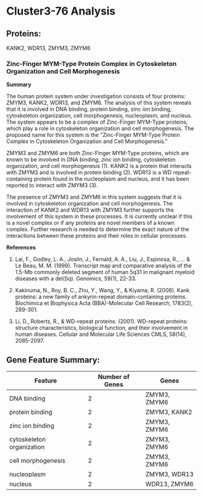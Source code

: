 # Cluster3-76 Analysis

## Proteins: 

KANK2, WDR13, ZMYM3, ZMYM6

### Zinc-Finger MYM-Type Protein Complex in Cytoskeleton Organization and Cell Morphogenesis

**Summary**

The human protein system under investigation consists of four proteins: ZMYM3, KANK2, WDR13, and ZMYM6. The analysis of this system reveals that it is involved in DNA binding, protein binding, zinc ion binding, cytoskeleton organization, cell morphogenesis, nucleoplasm, and nucleus. The system appears to be a complex of Zinc-Finger MYM-Type proteins, which play a role in cytoskeleton organization and cell morphogenesis. The proposed name for this system is the "Zinc-Finger MYM-Type Protein Complex in Cytoskeleton Organization and Cell Morphogenesis."

ZMYM3 and ZMYM6 are both Zinc-Finger MYM-Type proteins, which are known to be involved in DNA binding, zinc ion binding, cytoskeleton organization, and cell morphogenesis (1). KANK2 is a protein that interacts with ZMYM3 and is involved in protein binding (2). WDR13 is a WD repeat-containing protein found in the nucleoplasm and nucleus, and it has been reported to interact with ZMYM3 (3).

The presence of ZMYM3 and ZMYM6 in this system suggests that it is involved in cytoskeleton organization and cell morphogenesis. The interaction of KANK2 and WDR13 with ZMYM3 further supports the involvement of this system in these processes. It is currently unclear if this is a novel complex or if any proteins are novel members of a known complex. Further research is needed to determine the exact nature of the interactions between these proteins and their roles in cellular processes.

**References**

1. Lai, F., Godley, L. A., Joslin, J., Fernald, A. A., Liu, J., Espinosa, R., ... & Le Beau, M. M. (1999). Transcript map and comparative analysis of the 1.5-Mb commonly deleted segment of human 5q31 in malignant myeloid diseases with a del(5q). Genomics, 59(1), 22-33.

2. Kakinuma, N., Roy, B. C., Zhu, Y., Wang, Y., & Kiyama, R. (2008). Kank proteins: a new family of ankyrin-repeat domain-containing proteins. Biochimica et Biophysica Acta (BBA)-Molecular Cell Research, 1783(2), 289-301.

3. Li, D., Roberts, R., & WD-repeat proteins. (2001). WD-repeat proteins: structure characteristics, biological function, and their involvement in human diseases. Cellular and Molecular Life Sciences CMLS, 58(14), 2085-2097.

## Gene Feature Summary: 

| Feature | Number of Genes | Genes |
| --- | --- | --- |
| DNA binding | 2 | ZMYM3, ZMYM6 |
| protein binding | 2 | ZMYM3, KANK2 |
| zinc ion binding | 2 | ZMYM3, ZMYM6 |
| cytoskeleton organization | 2 | ZMYM3, ZMYM6 |
|  cell morphogenesis | 2 | ZMYM3, ZMYM6 |
| nucleoplasm | 2 | ZMYM3, WDR13 |
| nucleus | 2 | WDR13, ZMYM6 |

